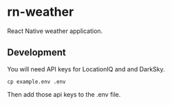 # rn-weather

React Native weather application.

## Development

You will need API keys for LocationIQ and and DarkSky.

```
cp example.env .env
```

Then add those api keys to the .env file.
